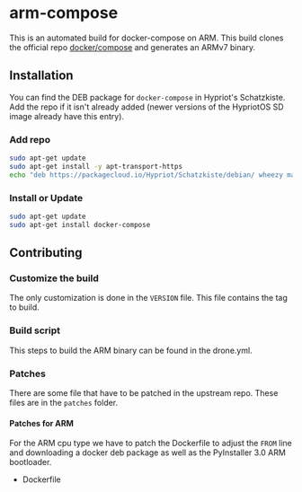 # arm-compose

This is an automated build for docker-compose on ARM.
This build clones the official repo [docker/compose](https://github.com/docker/compose) and generates an ARMv7 binary.

## Installation

You can find the DEB package for `docker-compose` in Hypriot's Schatzkiste. Add the repo if it isn't already added (newer versions of the HypriotOS SD image already have this entry). 

### Add repo

```bash
sudo apt-get update
sudo apt-get install -y apt-transport-https
echo "deb https://packagecloud.io/Hypriot/Schatzkiste/debian/ wheezy main" | sudo tee /etc/apt/sources.list.d/hypriot.list
```

### Install or Update

```bash
sudo apt-get update
sudo apt-get install docker-compose
```

## Contributing

### Customize the build

The only customization is done in the `VERSION` file. This file contains the tag to build.

### Build script

This steps to build the ARM binary can be found in the drone.yml.

### Patches

There are some file that have to be patched in the upstream repo. These files are in the `patches` folder.

#### Patches for ARM

For the ARM cpu type we have to patch the Dockerfile to adjust the `FROM` line and downloading a docker deb package as well as the PyInstaller 3.0 ARM bootloader.

* Dockerfile

